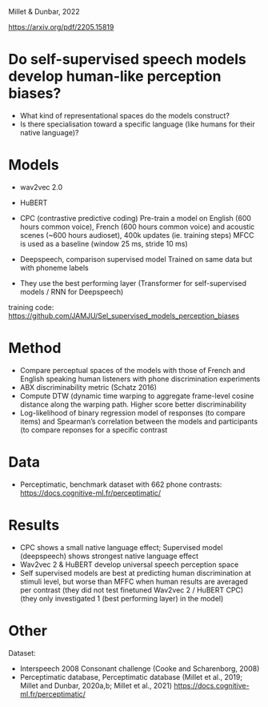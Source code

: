 Millet & Dunbar, 2022

https://arxiv.org/pdf/2205.15819

# Do self-supervised speech models develop human-like perception biases?

- What kind of representational spaces do the models construct?
- Is there specialisation toward a specific language (like humans for their native language)?

# Models
- wav2vec 2.0
- HuBERT
- CPC (contrastive predictive coding)
Pre-train a model on English (600 hours common voice), French (600 hours common voice) and acoustic scenes (~600 hours audioset), 400k updates (ie. training steps)
MFCC is used as a baseline (window 25 ms, stride 10 ms)

- Deepspeech, comparison supervised model
Trained on same data but with phoneme labels

- They use the best performing layer (Transformer for self-supervised models / RNN for Deepspeech)

training code:
https://github.com/JAMJU/Sel_supervised_models_perception_biases


# Method
- Compare perceptual spaces of the models with those of French and English speaking human listeners with phone discrimination experiments
- ABX discriminability metric (Schatz 2016)
- Compute DTW (dynamic time warping to aggregate frame-level cosine distance along the warping path. Higher score better discriminability
- Log-likelihood of binary regression model of responses (to compare items) and Spearman’s correlation between the models and participants (to compare reponses for a specific contrast


# Data
- Perceptimatic, benchmark dataset with 662 phone contrasts: https://docs.cognitive-ml.fr/perceptimatic/


# Results
- CPC shows a small native language effect; Supervised model (deepspeech) shows strongest native language effect
- Wav2vec 2 & HuBERT develop universal speech perception space
- Self supervised models are best at predicting human discrimination at stimuli level, but worse than MFFC when human results are averaged per contrast
(they did not test finetuned Wav2vec 2 / HuBERT CPC)
(they only investigated 1 (best performing layer) in the model)




# Other
Dataset:
- Interspeech 2008 Consonant challenge (Cooke and Scharenborg, 2008)
- Perceptimatic database,  Perceptimatic database
(Millet et al., 2019; Millet and Dunbar, 2020a,b;
Millet et al., 2021) 
https://docs.cognitive-ml.fr/perceptimatic/
